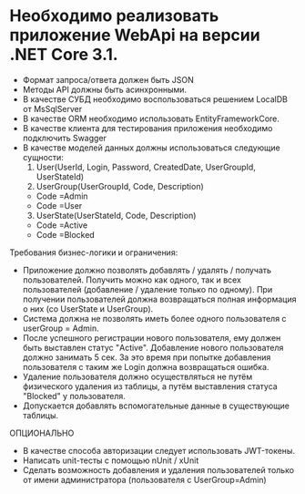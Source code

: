 # Необходимо реализовать приложение WebApi на версии .NET Core 3.1.
-	Формат запроса/ответа должен быть JSON
-	Методы API должны быть асинхронными.
-	В качестве СУБД необходимо воспользоваться решением LocalDB от MsSqlServer
-	В качестве ORM необходимо использовать EntityFrameworkCore.
-	В качестве клиента для тестирования приложения необходимо подключить Swagger
-	В качестве моделей данных должны использоваться следующие сущности:
    1.	User(UserId, Login, Password, CreatedDate, UserGroupId, UserStateId)
    2.	UserGroup(UserGroupId, Code, Description)
 	  - Code =Admin
 	  - Code =User
    3.	UserState(UserStateId, Code, Description)
    -	Code =Active
    -	Code =Blocked

Требования бизнес-логики и ограничения:
- Приложение должно позволять добавлять / удалять / получать пользователей. Получить можно как одного, так и всех пользователей (добавление / удаление только по одному). При получении пользователей должна возвращаться полная информация о них (со UserState и UserGroup).
- Система должна не позволять иметь более одного пользователя с userGroup = Admin.
- После успешного регистрации нового пользователя, ему должен быть выставлен статус "Active". Добавление нового пользователя должно занимать 5 сек. За это время при попытке добавления пользователя с таким же Login должна возвращаться ошибка.
- Удаление пользователя должно осуществляться не путём физического удаления из таблицы, а путём выставления статуса "Blocked" у пользователя.
- Допускается добавлять вспомогательные данные в существующие таблицы.

ОПЦИОНАЛЬНО
 - В качестве способа авторизации следует использовать JWT-токены.
 - Написать unit-тесты с помощью nUnit / xUnit
 - Сделать возможность добавления и удаления пользователей только от имени администратора (пользователя с UserGroup=Admin)
